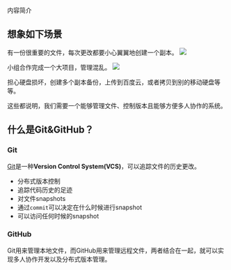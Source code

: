 内容简介

## 想象如下场景

有一份很重要的文件，每次更改都要小心翼翼地创建一个副本。
![](https://i.imgur.com/AQOzWlO.jpg)

小组合作完成一个大项目，管理混乱。
![](https://i.imgur.com/CrfWpiy.jpg)

担心硬盘损坏，创建多个副本备份，上传到百度云，或者拷贝到别的移动硬盘等等。

这些都说明，我们需要一个能够管理文件、控制版本且能够方便多人协作的系统。

## 什么是Git&GitHub？

### Git

[Git](https://git-scm.com/)是一种**Version Control System(VCS)**，可以追踪文件的历史更改。

* 分布式版本控制
* 追踪代码历史的足迹
* 对文件snapshots
* 通过`commit`可以决定在什么时候进行snapshot
* 可以访问任何时候的snapshot

### GitHub

Git用来管理本地文件，而GitHub用来管理远程文件，两者结合在一起，就可以实现多人协作开发以及分布式版本管理。
